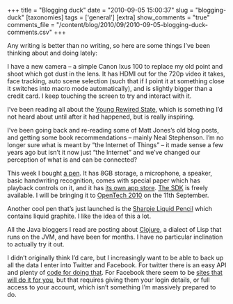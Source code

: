 +++
title = "Blogging duck"
date = "2010-09-05 15:00:37"
slug = "blogging-duck"
[taxonomies]
tags = ['general']
[extra]
show_comments = "true"
comments_file = "/content/blog/2010/09/2010-09-05-blogging-duck-comments.csv"
+++

Any writing is better than no writing, so here are some things I’ve been thinking about and doing lately:

I have a new camera – a simple Canon Ixus 100 to replace my old point and shoot which got dust in the lens. It has HDMI out for the 720p video it takes, face tracking, auto scene selection (such that if I point it at something close it switches into macro mode automatically), and is slightly bigger than a credit card. I keep touching the screen to try and interact with it.

I’ve been reading all about the [Young Rewired State](http://blog.rewiredstate.org/post/937744317), which is something I’d not heard about until after it had happened, but is really inspiring.

I’ve been going back and re-reading some of Matt Jones’s old blog posts, and getting some book recommendations – mainly Neal Stephenson. I’m no longer sure what is meant by “the Internet of Things” – it made sense a few years ago but isn’t it now just “the Internet” and we’ve changed our perception of what is and can be connected?

This week I bought [a pen](http://www.livescribe.com/int/smartpen/index.html). It has 8GB storage, a microphone, a speaker, basic handwriting recognition, comes with special paper which has playback controls on it, and it has [its own app store](http://www.livescribe.com/store/20100120001/c-144.htm). [The SDK](http://www.livescribe.com/cgi-bin/WebObjects/LDApp.woa/wa/DeveloperToolsPage) is freely available. I will be bringing it to [OpenTech 2010](http://www.ukuug.org/events/opentech2010/) on the 11th September.

Another cool pen that’s just launched is the [Sharpie Liquid Pencil](http://blog.sharpie.com/2010/08/introducing-the-new-sharpie-liquid-pencil/) which contains liquid graphite. I like the idea of this a lot.

All the Java bloggers I read are posting about [Clojure](http://clojure.org/), a dialect of Lisp that runs on the JVM, and have been for months. I have no particular inclination to actually try it out.

I didn’t originally think I’d care, but I increasingly want to be able to back up all the data I enter into Twitter and Facebook. For twitter there is an easy API and plenty of [code for doing that](http://github.com/philgyford/mytweets/). For Facebook there seem to be [sites that will do it for you](http://facebookexport.com/), but that requires giving them your login details, or full access to your account, which isn’t something I’m massively prepared to do.

